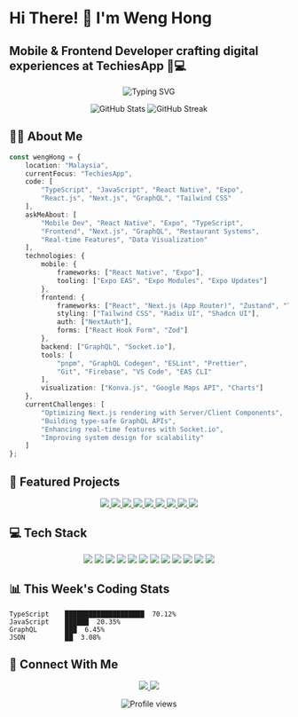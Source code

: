 # Hi There! 👋 I'm Weng Hong
## Mobile & Frontend Developer crafting digital experiences at TechiesApp 📱💻

<p align="center">
  <img src="https://readme-typing-svg.herokuapp.com?font=Fira+Code&pause=1000&color=0CE82A¢er=true&vCenter=true&width=435&lines=Mobile+Developer;Frontend+Enthusiast;React+Native+%26+Next.js;TypeScript+Advocate;Clean+Code+Champion" alt="Typing SVG" />
</p>

<div align="center">
  <img src="https://github-readme-stats.vercel.app/api?username=Cheongwenghong&show_icons=true&theme=radical&hide_border=true" alt="GitHub Stats" />
  <img src="https://github-readme-streak-stats.herokuapp.com/?user=Cheongwenghong&theme=radical&hide_border=true" alt="GitHub Streak" />
</div>

## 🧑‍💻 About Me

```typescript
const wengHong = {
    location: "Malaysia",
    currentFocus: "TechiesApp",
    code: [
        "TypeScript", "JavaScript", "React Native", "Expo", 
        "React.js", "Next.js", "GraphQL", "Tailwind CSS"
    ],
    askMeAbout: [
        "Mobile Dev", "React Native", "Expo", "TypeScript", 
        "Frontend", "Next.js", "GraphQL", "Restaurant Systems", 
        "Real-time Features", "Data Visualization"
    ],
    technologies: {
        mobile: {
            frameworks: ["React Native", "Expo"],
            tooling: ["Expo EAS", "Expo Modules", "Expo Updates"]
        },
        frontend: {
            frameworks: ["React", "Next.js (App Router)", "Zustand", "TanStack Query"],
            styling: ["Tailwind CSS", "Radix UI", "Shadcn UI"],
            auth: ["NextAuth"],
            forms: ["React Hook Form", "Zod"]
        },
        backend: ["GraphQL", "Socket.io"],
        tools: [
            "pnpm", "GraphQL Codegen", "ESLint", "Prettier", 
            "Git", "Firebase", "VS Code", "EAS CLI"
        ],
        visualization: ["Konva.js", "Google Maps API", "Charts"]
    },
    currentChallenges: [
        "Optimizing Next.js rendering with Server/Client Components",
        "Building type-safe GraphQL APIs",
        "Enhancing real-time features with Socket.io",
        "Improving system design for scalability"
    ]
};
```

## 🚀 Featured Projects

<div align="center">
  <a href="https://github.com/TechiesApp/pet2u-app">
    <img src="https://img.shields.io/badge/🐾_Pet2u_App-Pet_Care_Platform-brightgreen?style=for-the-badge" />
  </a>
  <a href="https://github.com/TechiesApp/pet2u-driver-v2">
    <img src="https://img.shields.io/badge/🚗_Pet2u_Driver-Driver_App-blue?style=for-the-badge" />
  </a>
  <a href="https://github.com/TechiesApp/asp-flexi-benefits">
    <img src="https://img.shields.io/badge/💼_ASP_Flexi-Benefits_System-purple?style=for-the-badge" />
  </a>
  <a href="https://github.com/TechiesApp/asp-home-nursing-care-mobile">
    <img src="https://img.shields.io/badge/🏥_Home_Nursing-Mobile_App-pink?style=for-the-badge" />
  </a>
  <a href="https://github.com/TechiesApp/barcode-scanner-app">
    <img src="https://img.shields.io/badge/📷_Barcode_Scanner-Scanning_App-yellow?style=for-the-badge" />
  </a>
  <a href="https://github.com/TechiesApp/juump-app">
    <img src="https://img.shields.io/badge/📱_Juump-Mobile_App-orange?style=for-the-badge" />
  </a>
  <a href="https://github.com/TechiesApp/juump-restaurant-web">
    <img src="https://img.shields.io/badge/🍽️_Juump_Restaurant-Web_App_(Next.js+GraphQL)-red?style=for-the-badge" />
  </a>
  <a href="https://github.com/TechiesApp/ftagib-customer-web">
    <img src="https://img.shields.io/badge/👥_FTAGIB_Customer-Customer_Web_Portal-teal?style=for-the-badge" />
  </a>
  <a href="https://github.com/TechiesApp/ftagib-middle-office">
    <img src="https://img.shields.io/badge/🧩_FTAGIB-Middle_Office-grey?style=for-the-badge" />
  </a>
</div>

## 💻 Tech Stack

<p align="center">
  <img src="https://img.shields.io/badge/typescript-%23007ACC.svg?style=for-the-badge&logo=typescript&logoColor=white" />
  <img src="https://img.shields.io/badge/react_native-%2320232a.svg?style=for-the-badge&logo=react&logoColor=%2361DAFB" />
  <img src="https://img.shields.io/badge/react-%2320232a.svg?style=for-the-badge&logo=react&logoColor=%2361DAFB" />
  <img src="https://img.shields.io/badge/next.js-000000?style=for-the-badge&logo=next.js&logoColor=white" />
  <img src="https://img.shields.io/badge/tailwindcss-%2338B2AC.svg?style=for-the-badge&logo=tailwind-css&logoColor=white" />
  <img src="https://img.shields.io/badge/GraphQL-E10098?style=for-the-badge&logo=graphql&logoColor=white" />
  <img src="https://img.shields.io/badge/zustand-%2320232a.svg?style=for-the-badge&logo=react&logoColor=%2361DAFB" />
  <img src="https://img.shields.io/badge/node.js-6DA55F?style=for-the-badge&logo=node.js&logoColor=white" />
  <img src="https://img.shields.io/badge/firebase-%23039BE5.svg?style=for-the-badge&logo=firebase" />
  <img src="https://img.shields.io/badge/git-%23F05033.svg?style=for-the-badge&logo=git&logoColor=white" />
  <img src="https://img.shields.io/badge/expo-1C1E24?style=for-the-badge&logo=expo&logoColor=#D04A37" />
  <img src="https://img.shields.io/badge/pnpm-%234B4B4B.svg?style=for-the-badge&logo=pnpm&logoColor=white" />
</p>

## 📊 This Week's Coding Stats

```
TypeScript    ████████████████████  70.12%
JavaScript    ██████  20.35%
GraphQL       ███  6.45%
JSON          ██  3.08%
```

## 🤝 Connect With Me

<p align="center">
  <a href="your-linkedin-url">
    <img src="https://img.shields.io/badge/LinkedIn-%230077B5.svg?style=for-the-badge&logo=linkedin&logoColor=white" />
  </a>
  <a href="mailto:your-email">
    <img src="https://img.shields.io/badge/Gmail-D14836?style=for-the-badge&logo=gmail&logoColor=white" />
  </a>
</p>

<div align="center">
  <img src="https://komarev.com/ghpvc/?username=Cheongwenghong&style=flat-square&color=blueviolet" alt="Profile views" />
</div>
</div>
